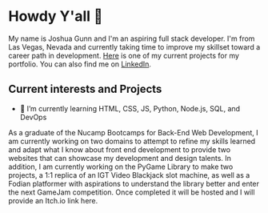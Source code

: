 <h1>Howdy Y'all 👋</h1>
<p>
  My name is Joshua Gunn and I'm an aspiring full stack developer. I'm from Las Vegas, Nevada and currently taking time to improve my skillset toward a career path in   development. 
  <a href="https://www.arceusdex.com/">Here</a>
   is one of my current projects for my portfolio. You can also find me on 
  <a href="https://www.linkedin.com/in/joshua-gunn-34460787/">LinkedIn</a>.
</p>
<h2>Current interests and Projects</h2>
<ul>
  <li>🌱 I’m currently learning HTML, CSS, JS, Python, Node.js, SQL, and DevOps</li>
 </ul>
 <p>As a graduate of the Nucamp Bootcamps for Back-End Web Development, I am currently working on two domains to attempt to refine my skills learned and adapt what I know about front end development to provide two websites that can showcase my development and design talents. In addition, I am currently working on the PyGame Library to make two projects, a 1:1 replica of an IGT Video Blackjack slot machine, as well as a Fodian platformer with aspirations to understand the library better and enter the next GameJam competition. Once completed it will be hosted and I will provide an Itch.io link here.</p>


<!---
Jgunn93/Jgunn93 is a ✨ special ✨ repository because its `README.md` (this file) appears on your GitHub profile.
You can click the Preview link to take a look at your changes.
--->
